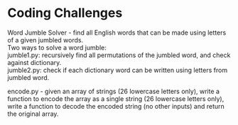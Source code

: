 Coding Challenges
==================
Word Jumble Solver - find all English words that can be made using letters of a given jumbled words.
<br>Two ways to solve a word jumble:
<br>jumble1.py: recursively find all permutations of the jumbled word, and check against dictionary.
<br>jumble2.py: check if each dictionary word can be written using letters from jumbled word.

<p>encode.py - given an array of strings (26 lowercase letters only), write a function to encode the array as a single string (26 lowercase letters only), write a function to decode the encoded string (no other inputs) and return the original array.
